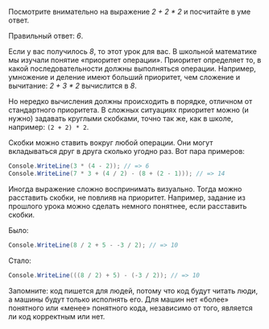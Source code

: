 Посмотрите внимательно на выражение *2 + 2 * 2* и посчитайте в уме ответ.

Правильный ответ: *6*.

Если у вас получилось *8*, то этот урок для вас. В школьной математике мы изучали понятие «приоритет операции». Приоритет определяет то, в какой последовательности должны выполняться операции. Например, умножение и деление имеют больший приоритет, чем сложение и вычитание: *2 + 3 * 2* вычислится в *8*.

Но нередко вычисления должны происходить в порядке, отличном от стандартного приоритета. В сложных ситуациях приоритет можно (и нужно) задавать круглыми скобками, точно так же, как в школе, например: `(2 + 2) * 2`.

Скобки можно ставить вокруг любой операции. Они могут вкладываться друг в друга сколько угодно раз. Вот пара примеров:

```cs
Console.WriteLine(3 * (4 - 2)); // => 6
Console.WriteLine(7 * 3 + (4 / 2) - (8 + (2 - 1))); // => 14
```

Иногда выражение сложно воспринимать визуально. Тогда можно расставить скобки, не повлияв на приоритет. Например, задание из прошлого урока можно сделать немного понятнее, если расставить скобки.

Было:

```cs
Console.WriteLine(8 / 2 + 5 - -3 / 2); // => 10
```

Стало:

```cs
Console.WriteLine(((8 / 2) + 5) - (-3 / 2)); // => 10
```

Запомните: код пишется для людей, потому что код будут читать люди, а машины будут только исполнять его. Для машин нет «более» понятного или «менее» понятного кода, независимо от того, является ли код корректным или нет.
